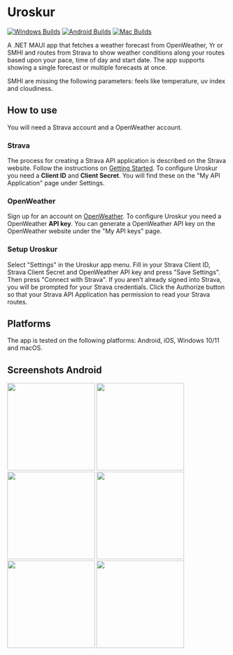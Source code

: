 # Uroskur
[![Windows Builds](https://github.com/ahaggqvist/Uroskur-Maui/actions/workflows/dotnet-windows.yml/badge.svg?branch=main)](https://github.com/ahaggqvist/Uroskur-Maui/actions/workflows/dotnet-windows.yml) [![Android Builds](https://github.com/ahaggqvist/Uroskur-Maui/actions/workflows/dotnet-android.yml/badge.svg?branch=main)](https://github.com/ahaggqvist/Uroskur-Maui/actions/workflows/dotnet-android.yml) [![Mac Builds](https://github.com/ahaggqvist/Uroskur-Maui/actions/workflows/dotnet-macos.yml/badge.svg?branch=main)](https://github.com/ahaggqvist/Uroskur-Maui/actions/workflows/dotnet-macos.yml)

A .NET MAUI app that fetches a weather forecast from OpenWeather, Yr or SMHI and routes from Strava to show weather conditions along your routes based upon your pace, time of day and start date. The app supports showing a single forecast or multiple forecasts at once.

SMHI are missing the following parameters: feels like temperature, uv index and cloudiness.

## How to use
You will need a Strava account and a OpenWeather account.

### Strava
The process for creating a Strava API application is described on the Strava website. Follow the instructions on [Getting Started]( https://developers.strava.com/docs/getting-started/). To configure Uroskur you need a **Client ID** and **Client Secret**. You will find these on the "My API Application" page under Settings.

### OpenWeather
Sign up for an account on [OpenWeather](https://openweathermap.org). To configure Uroskur you need a OpenWeather **API key**. You can generate a OpenWeather API key on the OpenWeather website under the "My API keys" page.

### Setup Uroskur
Select "Settings" in the Uroskur app menu. Fill in your Strava Client ID, Strava Client Secret and OpenWeather API key and press "Save Settings". Then press "Connect with Strava". If you aren’t already signed into Strava, you will be prompted for your Strava credentials. Click the Authorize button so that your Strava API Application has permission to read your Strava routes.

## Platforms
The app is tested on the following platforms: Android, iOS, Windows 10/11 and macOS.

## Screenshots Android
<p float="left">
<img src="https://i.ibb.co/PWdTNq9/Routes.jpg" width="200" />
<img src="https://i.ibb.co/crvWzsB/Route.jpg" width="200" />
<img src="https://i.ibb.co/NKdJRQn/Forecast.jpg" width="200" />
<img src="https://i.ibb.co/Zd7rkVJ/Screenshot-20220823-223332.jpg" width="200" />
<img src="https://i.ibb.co/1bgpT7x/Settings.jpg" width="200" />
<img src="https://i.ibb.co/phPwk6L/About.jpg" width="200" />
</p>
